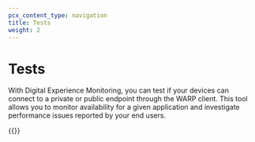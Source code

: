 ```yaml
---
pcx_content_type: navigation
title: Tests
weight: 2
---
```


# Tests

With Digital Experience Monitoring, you can test if your devices can connect to a private or public endpoint through the WARP client. This tool allows you to monitor availability for a given application and investigate performance issues reported by your end users.

{{<directory-listing>}}